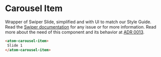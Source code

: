 # Carousel Item

Wrapper of Swiper Slide, simplified and with UI to match our Style Guide. Read the [Swiper documentation](https://swiperjs.com/element) for any issue or for more information. Read more about the need of this component and its behavior at [ADR 0013](./?path=/docs/docs-architecture-decision-records-adr-0013-why-using-a-virtual-carousel-item--docs).

```html
<atom-carousel-item>
 Slide 1
</atom-carousel-item>
```
